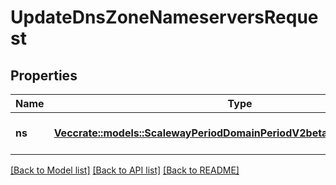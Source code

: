 # UpdateDnsZoneNameserversRequest

## Properties

Name | Type | Description | Notes
------------ | ------------- | ------------- | -------------
**ns** | [**Vec<crate::models::ScalewayPeriodDomainPeriodV2beta1PeriodNameserver>**](scaleway.domain.v2beta1.Nameserver.md) | The new DNS zone nameservers | 

[[Back to Model list]](../README.md#documentation-for-models) [[Back to API list]](../README.md#documentation-for-api-endpoints) [[Back to README]](../README.md)


